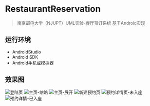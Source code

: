 # RestaurantReservation
> 南京邮电大学（NJUPT）UML实验-餐厅预订系统
> 基于Android实现

## 运行环境
* AndroidStudio
* Android SDK
* Android手机或模拟器

## 效果图
![登陆页](https://dn-coding-net-tweet.codehub.cn/photo/2019/8e747899-8140-4c58-8e3c-492b745edeff.jpg)
![主页-缩略](https://dn-coding-net-tweet.codehub.cn/photo/2019/45edb3a1-7575-4770-86f1-2937b3ea9320.jpg)
![主页-展开](https://dn-coding-net-tweet.codehub.cn/photo/2019/0ef5bc7e-2532-4e9b-8a95-641fcaa624d6.jpg)
![新建预约页](https://dn-coding-net-tweet.codehub.cn/photo/2019/d6157f44-322e-40d9-b967-244a5baa2b73.jpg)
![预约详情页-未入座](https://dn-coding-net-tweet.codehub.cn/photo/2019/0fc79897-169c-4db0-b4b4-80ab78fd0906.jpg)
![预约详情-已入座](https://dn-coding-net-tweet.codehub.cn/photo/2019/29851fc6-be6c-431c-8260-e5c507155a3b.jpg)
